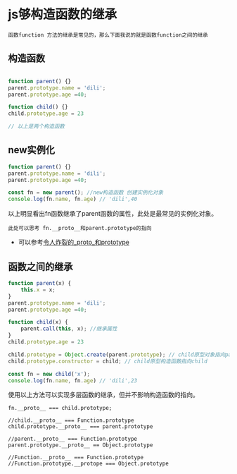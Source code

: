 # js够构造函数的继承
	函数function 方法的继承是常见的，那么下面我说的就是函数function之间的继承

## 构造函数

```javascript

function parent() {}
parent.prototype.name = 'dili';
parent.prototype.age =40;

function child() {}
child.prototype.age = 23 

// 以上是两个构造函数
```

## new实例化

```javascript
function parent() {}
parent.prototype.name = 'dili';
parent.prototype.age =40;

const fn = new parent(); //new构造函数 创建实例化对象
console.log(fn.name, fn.age) // 'dili',40

```
以上明显看出fn函数继承了parent函数的属性，此处是最常见的实例化对象。
	
	此处可以思考 fn.__proto__和parent.prototype的指向
* 可以参考[令人炸裂的_proto_和prototype](https://github.com/HerryLo/Knowledge/blob/master/Dot/%E4%BB%A4%E4%BA%BA%E7%82%B8%E8%A3%82%E7%9A%84_proto_%E5%92%8Cprototype.md)

## 函数之间的继承

```javascript
function parent(x) {
	this.x = x;
}
parent.prototype.name = 'dili';
parent.prototype.age =40;

function child(x) {
	parent.call(this, x); //继承属性
}
child.prototype.age = 23 

child.prototype = Object.create(parent.prototype); // child原型对象指向parent的实例化对象
child.prototype.constructor = child; // child原型构造函数指向child

const fn = new child('x');
console.log(fn.name, fn.age) // 'dili',23

```
使用以上方法可以实现多层函数的继承，但并不影响构造函数的指向。

```
fn.__proto__ === child.prototype;

//child.__proto__ === Function.prototype
child.prototype.__proto__ === parent.prototype

//parent.__proto__ === Function.prototype
parent.prototype.__proto__ == Object.prototype

//Function.__proto__ === Function.prototype
//Function.prototype.__protope === Object.prototype
```

